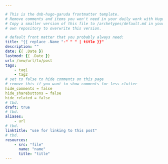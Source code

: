 ```yaml
---

# This is the dnb-hugo-garuda frontmatter template. 
# Remove comments and items you won't need in your daily work with Hugo.
# Copy a smaller version of this file to /archetypes/default.md in your
# own repository to overwrite this version.

# default front matter that you probably always need:
title: "{{ replace .Name "-" " " | title }}"
description: ""
date: {{ .Date }}
lastmod: {{ .Date }}
url: /new/url/to/post
tags:
    - tag1
    - tag2
# set to false to hide comments on this page
# remove this if you want to show comments for less clutter
hide_comments = false
hide_sharebuttons = false
hide_related = false
# tbd.
draft: true
# tbd.
aliases:
    - url
# tbd.
linktitle: "use for linking to this post"
# tbd.
resources:
    - src: "file"
      name: "name"
      title: "title"
---
```

